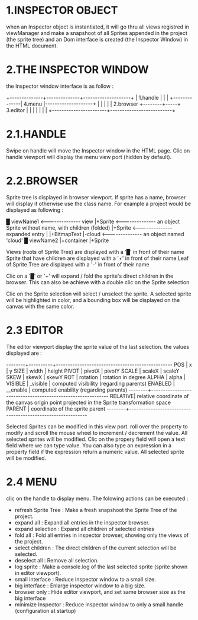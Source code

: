 1.INSPECTOR OBJECT
==================
when an Inspector object is instantiated, it will go thru all views registred in viewManager
and make a snapshoot of all Sprites appended in the project (the sprite tree)
and an Dom interface is created (the Inspector Window) in the HTML document.

2.THE INSPECTOR WINDOW
======================
the Inspector window interface is as follow :

 +--------------+--------------+--------------------+
 |  1.handle    |              |                    |
 +--------------|   4.menu     |--------------------+
 |              |              |                    |
 | 2.browser    +--------+-----+     3.editor       |
 |                       |                          |
 |                       |                          |
 +-----------------------+--------------------------+


2.1.HANDLE
==========
Swipe on handle will move the Inspector window in the HTML page.
Clic on handle viewport will display the menu view port (hidden by default).


2.2.BROWSER
===========
Sprite tree is displayed in browser viewport.
If sprite has a name, browser will display it otherwise use the class name.
For example a project would be displayed as following :

  █ viewName1     <-------------- view
  |+Sprite        <-------------- an object Sprite without name, with children (folded)
  |+Sprite        <-------------- expanded entry
  | |+BitmapText
  |-cloud         <-------------- an object named 'cloud'
  █ viewName2
  |+container
  |+Sprite


Views (roots of Sprite Tree) are displayed with a '█' in front of their name
Sprite that have children are displayed with a '+' in front of their name
Leaf of Sprite Tree are displayed with a '-' in front of their name

Clic on a '█' or '+' will expand / fold the sprite's direct children in the browser.
This can also be achieve with a double clic on the Sprite selection

Clic on the Sprite selection will select / unselect the sprite.
A selected sprite will be highlighted in color, and a bounding box will be displayed
on the canvas with the same color.

2.3 EDITOR
==========
The editor viewport display the sprite value of the last selection. the values displayed are :

   --------+----------+-------------------------------------------------
   POS     | x        | y
   SIZE    | width    | height
   PIVOT   | pivotX   | pivotY
   SCALE   | scaleX   | scaleY
   SKEW    | skewX    | skewY
   ROT     | rotation | rotation in degree
   ALPHA   | alpha    |
   VISIBLE | _visible | computed visibility (regarding parents)
   ENABLED | __enable | computed enability (regarding parents)
   --------+------------------------------------------------------------
   RELATIVE| relative coordinate of the canvas origin point projected in the Sprite transformation space
   PARENT  | coordinate of the sprite parent
   --------+------------------------------------------------------------

Selected Sprites can be modified in this view port. roll over the property to modify and
scroll the mouse wheel to increment / decrement the value. All selected sprites will be modified.
Clic on the propery field will open a text field where we can type value. You can also type an
expression in a property field if the expression return a numeric value.
All selected sprite will be modified.

2.4 MENU
========
clic on the handle to display menu. The folowing actions can be executed :
- refresh Sprite Tree : Make a fresh snapshoot the Sprite Tree of the project.
- expand all          : Expand all entries in the inspector browser.
- expand selection    : Expand all children of selected entries
- fold all            : Fold all entries in inspector browser, showing only the views of the project.
- select children     : The direct children of the current selection will be selected.
- deselect all        : Remove all selection.
- log sprite          : Make a console.log of the last selected sprite (sprite shown in editor viewport).
- small interface     : Reduce inspector window to a small size.
- big interface       : Enlarge inspector window to a big size.
- browser only        : Hide editor viewport, and set same browser size as the big interface
- minimize Inspector  : Reduce inspector window to only a small handle (configuration at startup)